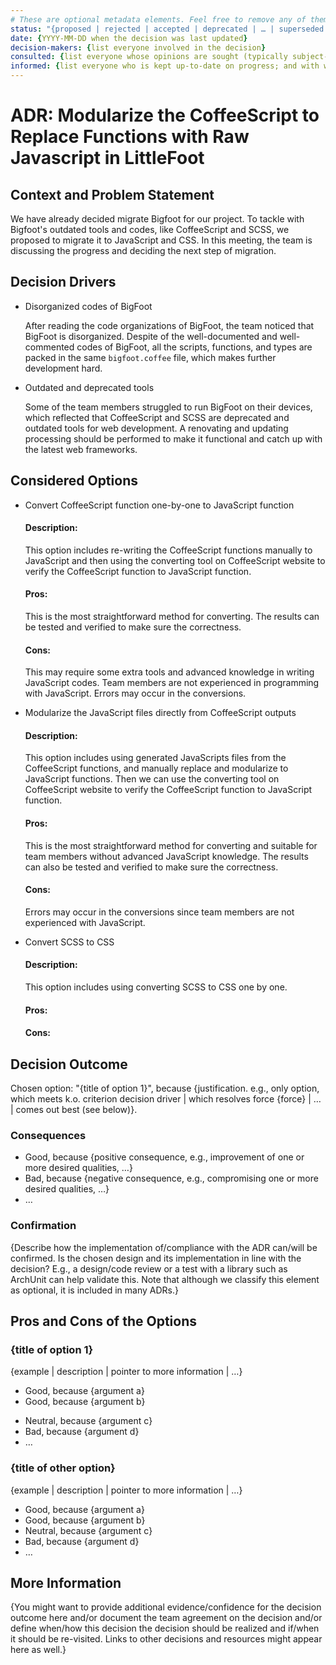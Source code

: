 ```yaml
---
# These are optional metadata elements. Feel free to remove any of them.
status: "{proposed | rejected | accepted | deprecated | … | superseded by ADR-0123"
date: {YYYY-MM-DD when the decision was last updated}
decision-makers: {list everyone involved in the decision}
consulted: {list everyone whose opinions are sought (typically subject-matter experts); and with whom there is a two-way communication}
informed: {list everyone who is kept up-to-date on progress; and with whom there is a one-way communication}
---
```


# ADR: Modularize the CoffeeScript to Replace Functions with Raw Javascript in LittleFoot

## Context and Problem Statement

We have already decided migrate Bigfoot for our project. To tackle with Bigfoot's outdated tools and codes, like CoffeeScript and SCSS, we proposed to migrate it to JavaScript and CSS. In this meeting, the team is discussing the progress and deciding the next step of migration. 

## Decision Drivers

* Disorganized codes of BigFoot

  After reading the code organizations of BigFoot, the team noticed that BigFoot is disorganized. Despite of the well-documented and well-commented codes of BigFoot, all the scripts, functions, and types are packed in the same `bigfoot.coffee` file, which makes further development hard.

* Outdated and deprecated tools

  Some of the team members struggled to run BigFoot on their devices, which reflected that CoffeeScript and SCSS are deprecated and outdated tools for web development. A renovating and updating processing should be performed to make it functional and catch up with the latest web frameworks.


## Considered Options

* Convert CoffeeScript function one-by-one to JavaScript function

  #### Description:

  This option includes re-writing the CoffeeScript functions manually to JavaScript and then using the converting tool on CoffeeScript website to verify the CoffeeScript function to JavaScript function.

  #### Pros:

  This is the most straightforward method for converting. The results can be tested and verified to make sure the correctness.

  #### Cons:

  This may require some extra tools and advanced knowledge in writing JavaScript codes. Team members are not experienced in programming with JavaScript. Errors may occur in the conversions.
  
* Modularize the JavaScript files directly from CoffeeScript outputs 

  #### Description:

  This option includes using generated JavaScripts files from the CoffeeScript functions, and manually replace and modularize to JavaScript functions. Then we can use the converting tool on CoffeeScript website to verify the CoffeeScript function to JavaScript function.

  #### Pros:

  This is the most straightforward method for converting and suitable for team members without advanced JavaScript knowledge. The results can also be tested and verified to make sure the correctness.

  #### Cons:

  Errors may occur in the conversions since team members are not experienced with JavaScript.  
  
* Convert SCSS to CSS

  #### Description:

  This option includes using converting SCSS to CSS one by one. 

  #### Pros:


  #### Cons:


## Decision Outcome

Chosen option: "{title of option 1}", because {justification. e.g., only option, which meets k.o. criterion decision driver | which resolves force {force} | … | comes out best (see below)}.

<!-- This is an optional element. Feel free to remove. -->
### Consequences

* Good, because {positive consequence, e.g., improvement of one or more desired qualities, …}
* Bad, because {negative consequence, e.g., compromising one or more desired qualities, …}
* … <!-- numbers of consequences can vary -->

<!-- This is an optional element. Feel free to remove. -->
### Confirmation

{Describe how the implementation of/compliance with the ADR can/will be confirmed. Is the chosen design and its implementation in line with the decision? E.g., a design/code review or a test with a library such as ArchUnit can help validate this. Note that although we classify this element as optional, it is included in many ADRs.}

<!-- This is an optional element. Feel free to remove. -->
## Pros and Cons of the Options

### {title of option 1}

<!-- This is an optional element. Feel free to remove. -->
{example | description | pointer to more information | …}

* Good, because {argument a}
* Good, because {argument b}
<!-- use "neutral" if the given argument weights neither for good nor bad -->
* Neutral, because {argument c}
* Bad, because {argument d}
* … <!-- numbers of pros and cons can vary -->

### {title of other option}

{example | description | pointer to more information | …}

* Good, because {argument a}
* Good, because {argument b}
* Neutral, because {argument c}
* Bad, because {argument d}
* …

<!-- This is an optional element. Feel free to remove. -->
## More Information

{You might want to provide additional evidence/confidence for the decision outcome here and/or document the team agreement on the decision and/or define when/how this decision the decision should be realized and if/when it should be re-visited. Links to other decisions and resources might appear here as well.}
